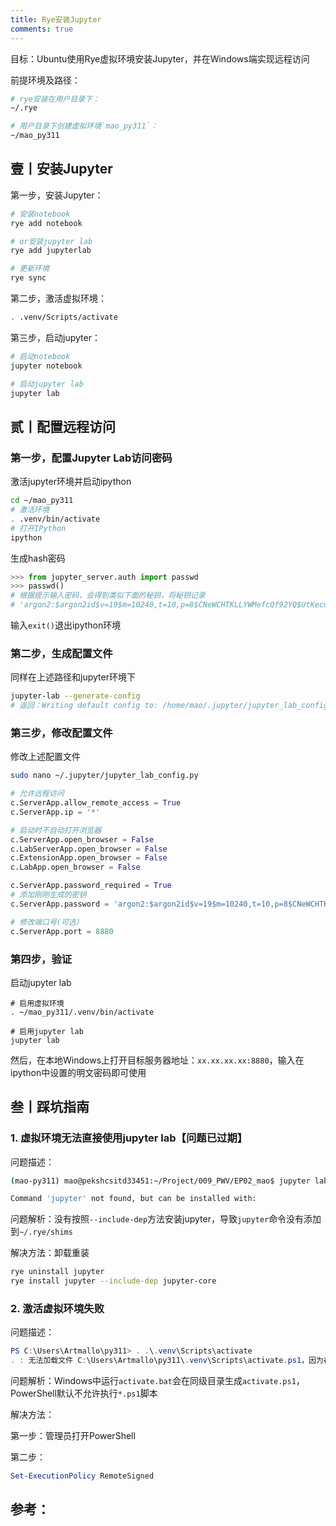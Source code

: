 ```yaml
---
title: Rye安装Jupyter
comments: true
---
```


目标：Ubuntu使用Rye虚拟环境安装Jupyter，并在Windows端实现远程访问

前提环境及路径：

```bash
# rye安装在用户目录下：
~/.rye

# 用户目录下创建虚拟环境`mao_py311`：
~/mao_py311
```

## 壹丨安装Jupyter

第一步，安装Jupyter：

```bash
# 安装notebook
rye add notebook

# or安装jupyter lab
rye add jupyterlab

# 更新环境
rye sync
```

第二步，激活虚拟环境：

```bash
. .venv/Scripts/activate
```

第三步，启动jupyter：

```bash
# 启动notebook
jupyter notebook

# 启动jupyter lab
jupyter lab
```

## 贰丨配置远程访问

### 第一步，配置Jupyter Lab访问密码

激活jupyter环境并启动ipython

```bash
cd ~/mao_py311
# 激活环境
. .venv/bin/activate
# 打开IPython
ipython
```

生成hash密码

```python
>>> from jupyter_server.auth import passwd
>>> passwd()
# 根据提示输入密码，会得到类似下面的秘钥，将秘钥记录
# 'argon2:$argon2id$v=19$m=10240,t=10,p=8$CNeWCHTKLLYWMefcQf92YQ$UtKecua0NRgBiv554kegnT6lHPP57ccOvT5mlLibG9o'
```

输入`exit()`退出ipython环境

### 第二步，生成配置文件

同样在上述路径和jupyter环境下

```bash
jupyter-lab --generate-config
# 返回：Writing default config to: /home/mao/.jupyter/jupyter_lab_config.py
```

### 第三步，修改配置文件

修改上述配置文件

```bash
sudo nano ~/.jupyter/jupyter_lab_config.py
```

```python
# 允许远程访问
c.ServerApp.allow_remote_access = True
c.ServerApp.ip = '*'

# 启动时不自动打开浏览器 
c.ServerApp.open_browser = False
c.LabServerApp.open_browser = False
c.ExtensionApp.open_browser = False
c.LabApp.open_browser = False

c.ServerApp.password_required = True
# 添加刚刚生成的密钥
c.ServerApp.password = 'argon2:$argon2id$v=19$m=10240,t=10,p=8$CNeWCHTKLLYWMefcQf92YQ$UtKecua0NRgBiv554kegnT6lHPP57ccOvT5mlLibG9o'

# 修改端口号(可选)
c.ServerApp.port = 8880
```

### 第四步，验证

启动jupyter lab

```
# 启用虚拟环境
. ~/mao_py311/.venv/bin/activate

# 启用jupyter lab
jupyter lab
```

然后，在本地Windows上打开目标服务器地址：`xx.xx.xx.xx:8880`，输入在ipython中设置的明文密码即可使用

## 叁丨踩坑指南

### 1. 虚拟环境无法直接使用jupyter lab【问题已过期】

问题描述：

```bash
(mao-py311) mao@pekshcsitd33451:~/Project/009_PWV/EP02_mao$ jupyter lab

Command 'jupyter' not found, but can be installed with:
```

问题解析：没有按照`--include-dep`方法安装jupyter，导致`jupyter`命令没有添加到`~/.rye/shims`

解决方法：卸载重装

```bash
rye uninstall jupyter
rye install jupyter --include-dep jupyter-core
```

### 2. 激活虚拟环境失败

问题描述：

```powershell
PS C:\Users\Artmallo\py311> . .\.venv\Scripts\activate
. : 无法加载文件 C:\Users\Artmallo\py311\.venv\Scripts\activate.ps1，因为在此系统上禁止运行脚本。有关详细信息，请参阅 https:/go.microsoft.com/fwlink/?LinkID=135170 中的 about_Execution_Policies。
```

问题解析：Windows中运行`activate.bat`会在同级目录生成`activate.ps1`，PowerShell默认不允许执行`*.ps1`脚本

解决方法：

第一步：管理员打开PowerShell

第二步：

```powershell
Set-ExecutionPolicy RemoteSigned
```

## 参考：

[^1]: Rye，[官方文档](https://rye-up.com/guide/commands/install/)
[^2]: Github issues，[`rye install jupyter` does not add `jupyter` to ~/.rye/shims #65 ](https://github.com/astral-sh/rye/issues/65)
[^3]: 一一风和橘's笔记，@一一风和橘，[Ubuntu设置Jupyter Lab远程访问](https://note.mastermao.cn/100%20%E8%BD%AF%E4%BB%B6%E5%8F%8A%E9%85%8D%E7%BD%AE/101%20Linux/G%20Ubuntu%E9%85%8D%E7%BD%AEJupyterLab%E8%BF%9C%E7%A8%8B%E8%AE%BF%E9%97%AE/)